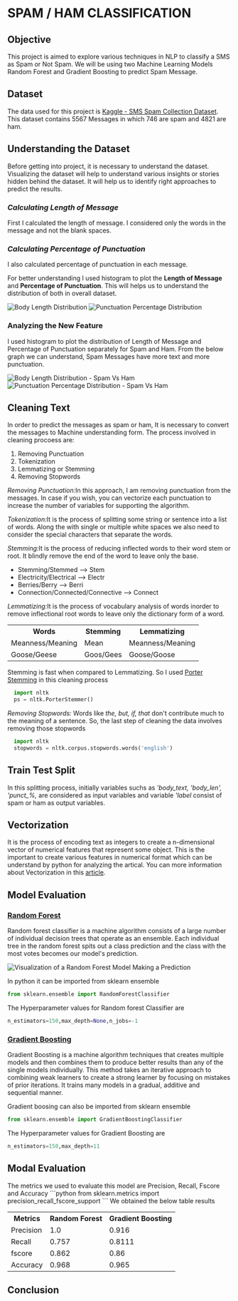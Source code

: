 # SPAM / HAM CLASSIFICATION
<h2>Objective</h2>
<p>This project is aimed to explore various techniques in NLP to classify a SMS as Spam or Not Spam. We will be using two Machine Learning Models Random Forest and Gradient Boosting to predict Spam Message.</p>

<h2>Dataset</h2>
<p>The data used for this project is <a href="https://www.kaggle.com/uciml/sms-spam-collection-dataset">Kaggle - SMS Spam Collection Dataset</a>. This dataset contains 5567 Messages in which 746 are spam and 4821 are ham.</p>

<h2>Understanding the Dataset</h2>
<p>Before getting into project, it is necessary to understand the dataset. Visualizing the dataset will help to understand various insights or stories hidden behind the dataset. It will help us to identify right approaches to predict the results.</p>

<h3><i>Calculating Length of Message</i></h3>
<p>First I calculated the length of message. I considered only the words in the message and not the blank spaces.</p> 

<h3><i>Calculating Percentage of Punctuation</i></h3>
<p>I also calculated percentage of punctuation in each message.</p> 

<p>For better understanding I used histogram to plot the <b>Length of Message</b> and <b>Percentage of Punctuation</b>. This will helps us to understand the distribution of both in overall dataset.</p>

<img src="https://user-images.githubusercontent.com/57459830/101291667-94921f80-37d8-11eb-8238-3457dfaeb47a.png" alt="Body Length Distribution"> <img src="https://user-images.githubusercontent.com/57459830/101291811-7f69c080-37d9-11eb-8c0b-744308b6fa0c.png" alt="Punctuation Percentage Distribution"> 

<h3>Analyzing the New Feature</h3>
<p>I used histogram to plot the distribution of Length of Message and Percentage of Punctuation separately for Spam and Ham. From the below graph we can understand, Spam Messages have more text and more punctuation.</p>

<img src="https://user-images.githubusercontent.com/57459830/101295532-25bec180-37ec-11eb-9bac-2834586c1ebd.png" alt="Body Length Distribution - Spam Vs Ham "> <img src="https://user-images.githubusercontent.com/57459830/101295558-5f8fc800-37ec-11eb-88bc-ef243aab60cf.png" alt="Punctuation Percentage Distribution - Spam Vs Ham ">

<h2>Cleaning Text</h2>
<p>In order to predict the messages as spam or ham, It is necessary to convert the messages to Machine understanding form. The process involved in cleaning procoess are:</p>
<ol>
  <li>Removing Punctuation</li>
  <li>Tokenization</li>
  <li>Lemmatizing or Stemming</li>
  <li>Removing Stopwords</li>
</ol>
<p>
<i>Removing Punctuation:</i>In this approach, I am removing punctuation from the messages. In case if you wish, you can vectorize each punctuation to increase the number of variables for supporting the algorithm.
  
<i>Tokenization:</i>It is the process of splitting some string or sentence into a list of words. Along the with single or multiple white spaces we also need to consider the special characters that separate the words. 

<i>Stemming:</i>It is the process of reducing inflected words to their word stem or root. It blindly remove the end of the word to leave only the base. 
<ul>
  <li>Stemming/Stemmed  -->  Stem</li>
  <li>Electricity/Electrical  -->  Electr</li>
  <li>Berries/Berry  -->  Berri</li>
  <li>Connection/Connected/Connective  -->  Connect</li>
</ul>
<i>Lemmatizing:</i>It is the process of vocabulary analysis of words inorder to remove inflectional root words to leave only the dictionary form of a word.</p>

<table>
  <tr>
    <th>Words</th>
    <th>Stemming</th>
    <th>Lemmatizing</th>
  </tr>
  <tr>
    <td>Meanness/Meaning</td>
    <td>Mean</td>
    <td>Meanness/Meaning</td>
  </tr>
  <tr>
    <td>Goose/Geese</td>
    <td>Goos/Gees</td>
    <td>Goose/Goose</td>
  </tr>
</table>
<p>Stemming is fast when compared to Lemmatizing. So I used <a href="https://tartarus.org/martin/PorterStemmer/">Porter Stemming</a> in this cleaning process</p>

```python
  import nltk
  ps = nltk.PorterStemmer()
```


<i>Removing Stopwords:</i> Words like <i>the, but, if, that</i> don't contribute much to the meaning of a sentence. So, the last step of cleaning the data involves removing those stopwords

```python
  import nltk
  stopwords = nltk.corpus.stopwords.words('english')
```

<h2>Train Test Split</h2>
<p>In this splitting process, initially variables suchs as <i>'body_text, 'body_len', 'punct_%,</i> are considered as input variables and variable <i>'label</i> consist of spam or ham as output variables.</p>

<h2>Vectorization</h2>
<p>It is the process of encoding text as integers to create a n-dimensional vector of numerical features that represent some object. This is the important to create various features in numerical format which can be understand by python for analyzing the artical. You can more information about Vectorization in this <a href="https://medium.com/@paritosh_30025/natural-language-processing-text-data-vectorization-af2520529cf7">article</a>.</p>

<h2>Model Evaluation</h2>
<h3><a href="https://towardsdatascience.com/understanding-random-forest-58381e0602d2">Random Forest</a></h3>
<p>Random forest classifier is a machine algorithm consists of a large number of individual decision trees that operate as an ensemble. Each individual tree in the random forest spits out a class prediction and the class with the most votes becomes our model's prediction.</p>
<img src="https://miro.medium.com/max/750/1*VHDtVaDPNepRglIAv72BFg.jpeg" alt="Visualization of a Random Forest Model Making a Prediction"> 

In python it can be imported from sklearn ensemble
```python
from sklearn.ensemble import RandomForestClassifier
```

The Hyperparameter values for Random forest Classifier are
```python
n_estimators=150,max_depth=None,n_jobs=-1
```                                                                                                                                              
<h3><a href="https://machinelearningmastery.com/gentle-introduction-gradient-boosting-algorithm-machine-learning/">Gradient Boosting</a></h3>
<p>Gradient Boosting is a machine algorithm techniques that creates multiple models and then combines them to produce better results than any of the single models individually. This method takes an iterative approach to combining weak learners to create a strong learner by focusing on mistakes of prior iterations. It trains many models in a gradual, additive and sequential manner.</p>

Gradient boosing can also be imported from sklearn ensemble
```python
from sklearn.ensemble import GradientBoostingClassifier
```

The Hyperparameter values for Gradient Boosting are
```python
n_estimators=150,max_depth=11
```

<h2>Modal Evaluation</h2>
The metrics we used to evaluate this model are Precision, Recall, Fscore and Accuracy
```python
from sklearn.metrics import precision_recall_fscore_support
```
We obtained the below table results
<table>
  <tr>
    <th>Metrics</th>
    <th>Random Forest</th>
    <th>Gradient Boosting</th>
  </tr>
  <tr>
    <td>Precision</td>
    <td>1.0</td>
    <td>0.916</td>
  </tr>
  <tr>
    <td>Recall</td>
    <td>0.757</td>
    <td>0.8111</td>
  </tr>
  <tr>
    <td>fscore</td>
    <td>0.862</td>
    <td>0.86</td>
  </tr>
  <tr>
    <td>Accuracy</td>
    <td>0.968</td>
    <td>0.965</td>
  </tr>
  </table>

<h2>Conclusion</h2>
  







